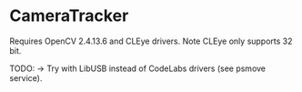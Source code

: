# CameraTracker

Requires OpenCV 2.4.13.6 and CLEye drivers. Note CLEye only supports 32 bit.

TODO:
  -> Try with LibUSB instead of CodeLabs drivers (see psmove service).
